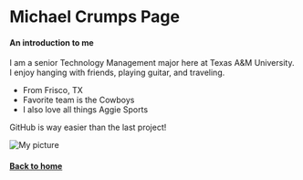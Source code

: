 # Michael Crumps Page
#### An introduction to me

I am a senior Technology Management major here at Texas A&M University. I enjoy hanging with friends, playing guitar, and traveling.
- From Frisco, TX
- Favorite team is the Cowboys
- I also love all things Aggie Sports

GitHub is way easier than the last project!

![My picture](https://user-images.githubusercontent.com/98478689/152833867-58d2e702-dcce-4719-a158-b3beb7319de9.jpeg)

#### [Back to home](index.md)
